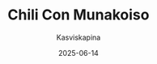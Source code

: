 ---
title: "Chili Con Muna­koiso"
image: "https://vegaanibotti.lauravuo.me/2025/06/2025-06-14_small.png"
date: 2025-06-14
receipt_url: "https://kasviskapina.fi/reseptit/chili-con-munakoiso"
author: "Kasviskapina"
---